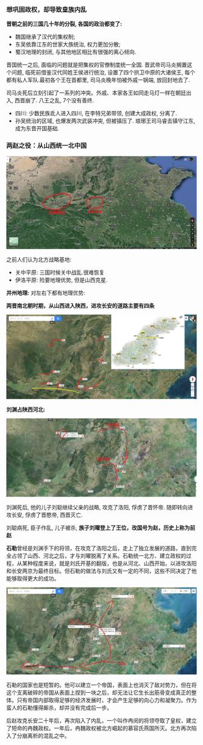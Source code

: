 ### 想巩固政权，却导致皇族内乱

**晋朝之前的三国几十年的分裂, 各国的政治都变了:**

- 魏国继承了汉代的集权制; 
- 东吴依靠江东的世家大族统治, 权力更加分散;
- 蜀汉地理的封闭, 与其他地区相比有很强的离心倾向.

晋国统一之后, 面临的问题就是把集权的官僚制度统一全国. 晋武帝司马炎搁置这个问题, 临死前借鉴汉代同姓王侯进行统治, 设置了四个拱卫中原的大诸侯王, 每个都有私人军队.最初各个王在首都里, 司马炎晚年怕被外戚一锅端, 放回封地去了.

司马炎死后立刻引起了一系列的冲突。外戚、本家各王如同走马灯一样在朝廷出入, 西晋崩了. 八王之乱, 7个没有善终.

- 四川: 少数民族氐人进入四川, 在李特兄弟带领, 创建大成政权, 分离了.
- 孙吴统治的区域, 也爆发两次武装冲突, 但被镇压了. 琅琊王司马睿去镇守江东, 成为东晋开国基础.



### 两赵之役：从山西统一北中国

![image-20200920190043612](section8.东晋时代280-598.assets/image-20200920190043612.png)



之前人们认为北方战略基地:

- 关中平原: 三国时候关中战乱.很难恢复
- 伊洛平原: 险要地理优势, 但是山西克星.



**并州地理:** 对左右下都有地理优势: 

**两晋南北朝时期，从山西进入陕西，进攻长安的道路主要有四条**

![image-20200920194223059](section8.东晋时代280-598.assets/image-20200920194223059.png)

**刘渊占陕西河北:**

![image-20200920195318191](section8.东晋时代280-598.assets/image-20200920195318191.png)

刘渊死后, 他的儿子刘聪继续父亲的战略, 攻克了洛阳, 俘虏了晋怀帝. 随即转向进攻长安, 俘虏了晋愍帝, 西晋灭亡.

刘聪病死, 臣子作乱, 儿子被杀, **族子刘曜登上了王位，改国号为赵，历史上称为前赵**

**石勒**曾经是刘渊手下的将领，在攻克了洛阳之后，走上了独立发展的道路，直到完全占领了山西、河北之后，才与刘曜脱离了关系。石勒统一北方、建立政权的过程，从某种程度来说，就是刘氏开基的翻版，也是从河北、山西开始，以进攻洛阳和长安两京为最终目标。但石勒的做法与刘氏又有一定的不同，这些不同决定了他能够取得更大的成功。

![image-20200920201054257](section8.东晋时代280-598.assets/image-20200920201054257.png)

石勒的国家也是短暂的。他可以建立一个帝国，表面上也消灭了敌对势力，但在将这个支离破碎的帝国从表面上捏到一块之后，却无法让它生长出筋骨变成真正的整体。只有帝国内部取得足够的经济发展时，才会产生足够的向心力和凝聚力。作为蛮人的石勒懂得厮杀，却并没有完成后一步。

后赵攻克长安二十年后，再次陷入了内乱，一个叫作冉闵的将领夺取了皇权，建立了短命的冉魏政权。一年后，冉魏政权被北方崛起的慕容氏燕国所灭。北方再次陷入了分崩离析的混乱之中。













